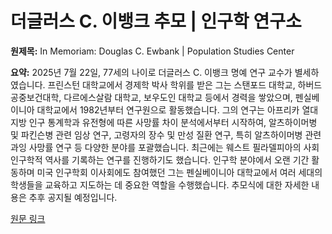 # 더글러스 C. 이뱅크 추모 | 인구학 연구소

**원제목:** In Memoriam: Douglas C. Ewbank | Population Studies Center

**요약:** 2025년 7월 22일, 77세의 나이로 더글러스 C. 이뱅크 명예 연구 교수가 별세하였습니다. 프린스턴 대학교에서 경제학 박사 학위를 받은 그는 스탠포드 대학교, 하버드 공중보건대학, 다르에스살람 대학교, 보우도인 대학교 등에서 경력을 쌓았으며, 펜실베이니아 대학교에서 1982년부터 연구원으로 활동했습니다. 그의 연구는 아프리카 열대지방 인구 통계학과 유전형에 따른 사망률 차이 분석에서부터 시작하여, 알츠하이머병 및 파킨슨병 관련 임상 연구, 고령자의 장수 및 만성 질환 연구, 특히 알츠하이머병 관련 과잉 사망률 연구 등 다양한 분야를 포괄했습니다.  최근에는 웨스트 필라델피아의 사회 인구학적 역사를 기록하는 연구를 진행하기도 했습니다.  인구학 분야에서 오랜 기간 활동하며 미국 인구학회 이사회에도 참여했던 그는  펜실베이니아 대학교에서 여러 세대의 학생들을 교육하고 지도하는 데 중요한 역할을 수행했습니다.  추모식에 대한 자세한 내용은 추후 공지될 예정입니다.

[원문 링크](https://www.aging.upenn.edu/news/2025/07/22/memoriam-douglas-c-ewbank)
